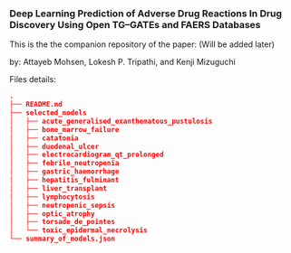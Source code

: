 
### Deep Learning Prediction of Adverse Drug Reactions In Drug Discovery Using Open TG–GATEs and FAERS Databases

This is the the companion repository of the paper: (Will be added later)

by: Attayeb Mohsen, Lokesh P. Tripathi, and Kenji Mizuguchi

Files details:

```json
.
├── README.md
├── selected_models
│   ├── acute_generalised_exanthematous_pustulosis
│   ├── bone_marrow_failure
│   ├── catatonia
│   ├── duodenal_ulcer
│   ├── electrocardiogram_qt_prolonged
│   ├── febrile_neutropenia
│   ├── gastric_haemorrhage
│   ├── hepatitis_fulminant
│   ├── liver_transplant
│   ├── lymphocytosis
│   ├── neutropenic_sepsis
│   ├── optic_atrophy
│   ├── torsade_de_pointes
│   └── toxic_epidermal_necrolysis
└── summary_of_models.json
```
